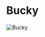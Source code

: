 # Bucky

![Bucky](https://static.wikia.nocookie.net/chainsaw-man/images/e/eb/Bucky.png/revision/latest/scale-to-width-down/350?cb=20220827182920)

